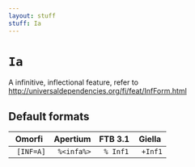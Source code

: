 ```yaml
---
layout: stuff
stuff: Ia
---
```

# ` Ia `

A infinitive, inflectional feature, refer to http://universaldependencies.org/fi/feat/InfForm.html

## Default formats
| Omorfi | Apertium | FTB 3.1 | Giella |
|:------:|:--------:|:-------:|:------:|
| ` [INF=A]` | ` %<infa%>` | ` % Inf1` | ` +Inf1`  |
